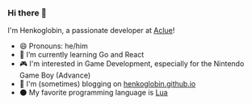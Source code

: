 ### Hi there 👋

I'm Henkoglobin, a passionate developer at [Aclue](http://www.aclue.de)!

- 😄 Pronouns: he/him
- 🌱 I’m currently learning Go and React
- 🎮 I'm interested in Game Development, especially for the Nintendo Game Boy (Advance)
- 📝 I'm (sometimes) blogging on [henkoglobin.github.io](https://henkoglobin.github.io)
- 🌑 My favorite programming language is [Lua](https://www.lua.org)

<!--
**Henkoglobin/Henkoglobin** is a ✨ _special_ ✨ repository because its `README.md` (this file) appears on your GitHub profile.

Here are some ideas to get you started:

- 🔭 I’m currently working on ...
- 🌱 I’m currently learning ...
- 👯 I’m looking to collaborate on ...
- 🤔 I’m looking for help with ...
- 💬 Ask me about ...
- 📫 How to reach me: ...
- 😄 Pronouns: ...
- ⚡ Fun fact: ...
-->
